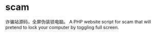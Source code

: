 # scam
诈骗站源码，全屏伪装锁电脑。 A PHP website script for scam that will pretend to lock your computer by toggling full screen.
